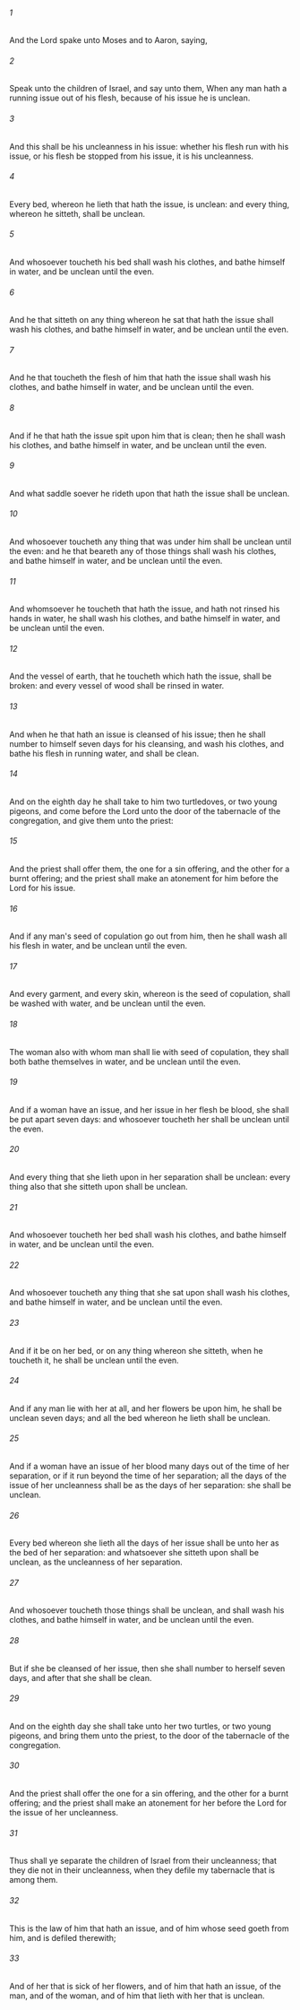 ###### 1
And the Lord spake unto Moses and to Aaron, saying,

###### 2
Speak unto the children of Israel, and say unto them, When any man hath a running issue out of his flesh, because of his issue he is unclean.

###### 3
And this shall be his uncleanness in his issue: whether his flesh run with his issue, or his flesh be stopped from his issue, it is his uncleanness.

###### 4
Every bed, whereon he lieth that hath the issue, is unclean: and every thing, whereon he sitteth, shall be unclean.

###### 5
And whosoever toucheth his bed shall wash his clothes, and bathe himself in water, and be unclean until the even.

###### 6
And he that sitteth on any thing whereon he sat that hath the issue shall wash his clothes, and bathe himself in water, and be unclean until the even.

###### 7
And he that toucheth the flesh of him that hath the issue shall wash his clothes, and bathe himself in water, and be unclean until the even.

###### 8
And if he that hath the issue spit upon him that is clean; then he shall wash his clothes, and bathe himself in water, and be unclean until the even.

###### 9
And what saddle soever he rideth upon that hath the issue shall be unclean.

###### 10
And whosoever toucheth any thing that was under him shall be unclean until the even: and he that beareth any of those things shall wash his clothes, and bathe himself in water, and be unclean until the even.

###### 11
And whomsoever he toucheth that hath the issue, and hath not rinsed his hands in water, he shall wash his clothes, and bathe himself in water, and be unclean until the even.

###### 12
And the vessel of earth, that he toucheth which hath the issue, shall be broken: and every vessel of wood shall be rinsed in water.

###### 13
And when he that hath an issue is cleansed of his issue; then he shall number to himself seven days for his cleansing, and wash his clothes, and bathe his flesh in running water, and shall be clean.

###### 14
And on the eighth day he shall take to him two turtledoves, or two young pigeons, and come before the Lord unto the door of the tabernacle of the congregation, and give them unto the priest:

###### 15
And the priest shall offer them, the one for a sin offering, and the other for a burnt offering; and the priest shall make an atonement for him before the Lord for his issue.

###### 16
And if any man's seed of copulation go out from him, then he shall wash all his flesh in water, and be unclean until the even.

###### 17
And every garment, and every skin, whereon is the seed of copulation, shall be washed with water, and be unclean until the even.

###### 18
The woman also with whom man shall lie with seed of copulation, they shall both bathe themselves in water, and be unclean until the even.

###### 19
And if a woman have an issue, and her issue in her flesh be blood, she shall be put apart seven days: and whosoever toucheth her shall be unclean until the even.

###### 20
And every thing that she lieth upon in her separation shall be unclean: every thing also that she sitteth upon shall be unclean.

###### 21
And whosoever toucheth her bed shall wash his clothes, and bathe himself in water, and be unclean until the even.

###### 22
And whosoever toucheth any thing that she sat upon shall wash his clothes, and bathe himself in water, and be unclean until the even.

###### 23
And if it be on her bed, or on any thing whereon she sitteth, when he toucheth it, he shall be unclean until the even.

###### 24
And if any man lie with her at all, and her flowers be upon him, he shall be unclean seven days; and all the bed whereon he lieth shall be unclean.

###### 25
And if a woman have an issue of her blood many days out of the time of her separation, or if it run beyond the time of her separation; all the days of the issue of her uncleanness shall be as the days of her separation: she shall be unclean.

###### 26
Every bed whereon she lieth all the days of her issue shall be unto her as the bed of her separation: and whatsoever she sitteth upon shall be unclean, as the uncleanness of her separation.

###### 27
And whosoever toucheth those things shall be unclean, and shall wash his clothes, and bathe himself in water, and be unclean until the even.

###### 28
But if she be cleansed of her issue, then she shall number to herself seven days, and after that she shall be clean.

###### 29
And on the eighth day she shall take unto her two turtles, or two young pigeons, and bring them unto the priest, to the door of the tabernacle of the congregation.

###### 30
And the priest shall offer the one for a sin offering, and the other for a burnt offering; and the priest shall make an atonement for her before the Lord for the issue of her uncleanness.

###### 31
Thus shall ye separate the children of Israel from their uncleanness; that they die not in their uncleanness, when they defile my tabernacle that is among them.

###### 32
This is the law of him that hath an issue, and of him whose seed goeth from him, and is defiled therewith;

###### 33
And of her that is sick of her flowers, and of him that hath an issue, of the man, and of the woman, and of him that lieth with her that is unclean.

